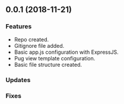 ## 0.0.1 (2018-11-21)

### Features
- Repo created.
- Gitignore file added.
- Basic app.js configuration with ExpressJS.
- Pug view template configuration.
- Basic file structure created.

### Updates

### Fixes
